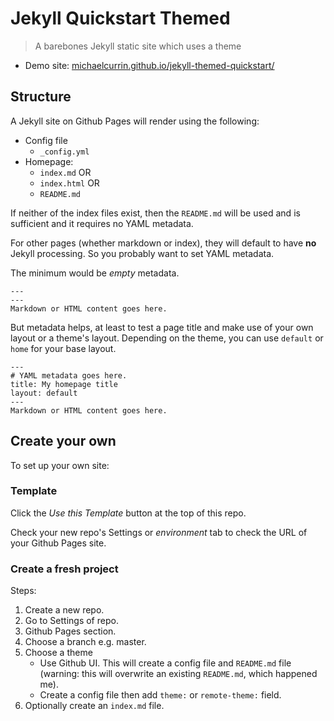 # Jekyll Quickstart Themed
> A barebones Jekyll static site which uses a theme

- Demo site: [michaelcurrin.github.io/jekyll-themed-quickstart/](https://michaelcurrin.github.io/jekyll-themed-quickstart/)


## Structure

A Jekyll site on Github Pages will render using the following:

- Config file 
    - `_config.yml`
- Homepage:
    - `index.md` OR
    - `index.html` OR
    - `README.md`
    
If neither of the index files exist, then the `README.md` will be used and is sufficient and it requires no YAML metadata.

For other pages (whether markdown or index), they will default to have **no** Jekyll processing. So you probably want to set YAML metadata. 

The minimum would be _empty_ metadata.

```
---
---
Markdown or HTML content goes here.

```

But metadata helps, at least to test a page title and make use of your own layout or a theme's layout. Depending on the theme, you can use `default` or `home` for your base layout.

```
---
# YAML metadata goes here.
title: My homepage title
layout: default
---
Markdown or HTML content goes here.

```


## Create your own

To set up your own site:

### Template

Click the _Use this Template_ button at the top of this repo.

Check your new repo's Settings or _environment_ tab to check the URL of your Github Pages site.


### Create a fresh project

Steps:

1. Create a new repo.
1. Go to Settings of repo.
1. Github Pages section.
1. Choose a branch e.g. master.
1. Choose a theme
    - Use Github UI. This will create a config  file and `README.md` file (warning: this will overwrite an existing `README.md`, which happened me).
    - Create a config file then add `theme:` or `remote-theme:` field.
1. Optionally create an `index.md` file.
